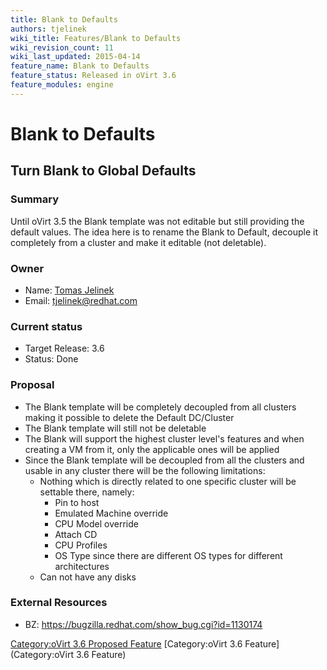 ```yaml
---
title: Blank to Defaults
authors: tjelinek
wiki_title: Features/Blank to Defaults
wiki_revision_count: 11
wiki_last_updated: 2015-04-14
feature_name: Blank to Defaults
feature_status: Released in oVirt 3.6
feature_modules: engine
---
```


# Blank to Defaults

## Turn Blank to Global Defaults

### Summary

Until oVirt 3.5 the Blank template was not editable but still providing the default values. The idea here is to rename the Blank to Default, decouple it completely from a cluster and make it editable (not deletable).

### Owner

*   Name: [Tomas Jelinek](User:TJelinek)
*   Email: <tjelinek@redhat.com>

### Current status

*   Target Release: 3.6
*   Status: Done

### Proposal

*   The Blank template will be completely decoupled from all clusters making it possible to delete the Default DC/Cluster
*   The Blank template will still not be deletable
*   The Blank will support the highest cluster level's features and when creating a VM from it, only the applicable ones will be applied
*   Since the Blank template will be decoupled from all the clusters and usable in any cluster there will be the following limitations:
    -   Nothing which is directly related to one specific cluster will be settable there, namely:
        -   Pin to host
        -   Emulated Machine override
        -   CPU Model override
        -   Attach CD
        -   CPU Profiles
        -   OS Type since there are different OS types for different architectures
    -   Can not have any disks

### External Resources

*   BZ: <https://bugzilla.redhat.com/show_bug.cgi?id=1130174>

[Category:oVirt 3.6 Proposed Feature](/develop/release-management/releases/3.6/proposed-feature/) [Category:oVirt 3.6 Feature](Category:oVirt 3.6 Feature)
